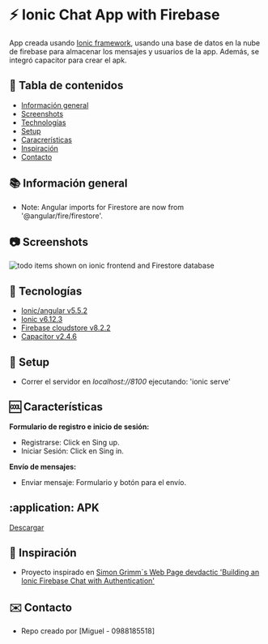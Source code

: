 # :zap: Ionic Chat App with Firebase

App creada usando [Ionic framework](https://ionicframework.com/docs), usando una base de datos en la nube de firebase para almacenar los mensajes y usuarios de la app. Además, se integró capacitor para crear el apk.

## :page_facing_up: Tabla de contenidos

* [Información general](#general-info)
* [Screenshots](#screenshots)
* [Technologías](#technologias)
* [Setup](#setup)
* [Caracrerísticas](#características)
* [Inspiración](#inspiración)
* [Contacto](#contacto)

## :books: Información general

* Note: Angular imports for Firestore are now from '@angular/fire/firestore'.

## :camera: Screenshots

![todo items shown on ionic frontend and Firestore database](./img/logIn.png)

## :signal_strength: Tecnologías

* [Ionic/angular v5.5.2](https://ionicframework.com/)
* [Ionic v6.12.3](https://ionicframework.com/)
* [Firebase cloudstore v8.2.2](https://firebase.google.com/)
* [Capacitor v2.4.6](https://capacitorjs.com/)

## :floppy_disk: Setup

* Correr el servidor en _localhost://8100_ ejecutando: 'ionic serve'

## :cool: Características

**Formulario de registro e inicio de sesión:**

* Registrarse: Click en Sing up.
* Iniciar Sesión: Click en Sing in.

**Envío de mensajes:**
* Enviar mensaje: Formulario y botón para el envío.

## :application: APK

[Descargar](https://epnecuador-my.sharepoint.com/:u:/g/personal/miguel_jurado_epn_edu_ec/EVx0tEFp0PNOsBRwAiYJqjYB8bfGShuWYDbnU4TaQiPmXA?e=xxmlM0)

## :clap: Inspiración

* Proyecto inspirado en [Simon Grimm´s Web Page devdactic 'Building an Ionic Firebase Chat with Authentication'](https://devdactic.com/ionic-firebase-chat/)

## :envelope: Contacto 

* Repo creado por [Miguel - 0988185518]

